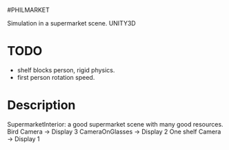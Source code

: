#PHILMARKET

Simulation in a supermarket scene.
UNITY3D

# TODO
- shelf blocks person, rigid physics.
- first person rotation speed.

# Description
SupermarketInterior: a good supermarket scene with many good resources.
Bird Camera -> Display 3
CameraOnGlasses -> Display 2
One shelf Camera -> Display 1
